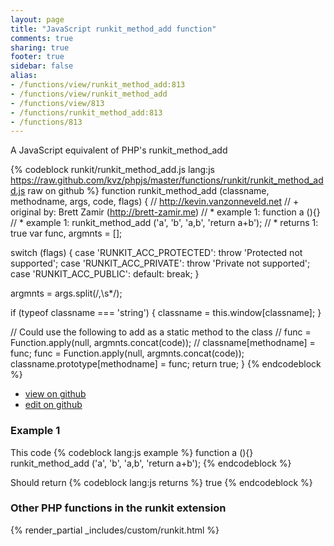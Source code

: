 ```yaml
---
layout: page
title: "JavaScript runkit_method_add function"
comments: true
sharing: true
footer: true
sidebar: false
alias:
- /functions/view/runkit_method_add:813
- /functions/view/runkit_method_add
- /functions/view/813
- /functions/runkit_method_add:813
- /functions/813
---
```

<!-- Generated by Rakefile:build -->
A JavaScript equivalent of PHP's runkit_method_add

{% codeblock runkit/runkit_method_add.js lang:js https://raw.github.com/kvz/phpjs/master/functions/runkit/runkit_method_add.js raw on github %}
function runkit_method_add (classname, methodname, args, code, flags) {
  // http://kevin.vanzonneveld.net
  // +   original by: Brett Zamir (http://brett-zamir.me)
  // *     example 1: function a (){}
  // *     example 1: runkit_method_add ('a', 'b', 'a,b', 'return a+b');
  // *     returns 1: true
  var func, argmnts = [];

  switch (flags) {
  case 'RUNKIT_ACC_PROTECTED':
    throw 'Protected not supported';
  case 'RUNKIT_ACC_PRIVATE':
    throw 'Private not supported';
  case 'RUNKIT_ACC_PUBLIC':
  default:
    break;
  }

  argmnts = args.split(/,\s*/);

  if (typeof classname === 'string') {
    classname = this.window[classname];
  }

  // Could use the following to add as a static method to the class
  //        func = Function.apply(null, argmnts.concat(code));
  //            classname[methodname] = func;
  func = Function.apply(null, argmnts.concat(code));
  classname.prototype[methodname] = func;
  return true;
}
{% endcodeblock %}

 - [view on github](https://github.com/kvz/phpjs/blob/master/functions/runkit/runkit_method_add.js)
 - [edit on github](https://github.com/kvz/phpjs/edit/master/functions/runkit/runkit_method_add.js)

### Example 1
This code
{% codeblock lang:js example %}
function a (){}
runkit_method_add ('a', 'b', 'a,b', 'return a+b');
{% endcodeblock %}

Should return
{% codeblock lang:js returns %}
true
{% endcodeblock %}


### Other PHP functions in the runkit extension
{% render_partial _includes/custom/runkit.html %}

